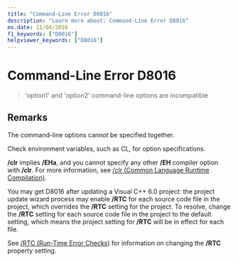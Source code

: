 ```yaml
---
title: "Command-Line Error D8016"
description: "Learn more about: Command-Line Error D8016"
ms.date: 11/04/2016
f1_keywords: ["D8016"]
helpviewer_keywords: ["D8016"]
---
```

# Command-Line Error D8016

> 'option1' and 'option2' command-line options are incompatible

## Remarks

The command-line options cannot be specified together.

Check environment variables, such as CL, for option specifications.

**/clr** implies **/EHa**, and you cannot specify any other **/EH** compiler option with **/clr**. For more information, see [/clr (Common Language Runtime Compilation)](../../build/reference/clr-common-language-runtime-compilation.md).

You may get D8016 after updating a Visual C++ 6.0 project: the project update wizard process may enable **/RTC** for each source code file in the project, which overrides the **/RTC** setting for the project.  To resolve, change the **/RTC** setting for each source code file in the project to the default setting, which means the project setting for **/RTC** will be in effect for each file.

See [/RTC (Run-Time Error Checks)](../../build/reference/rtc-run-time-error-checks.md) for information on changing the **/RTC** property setting.
